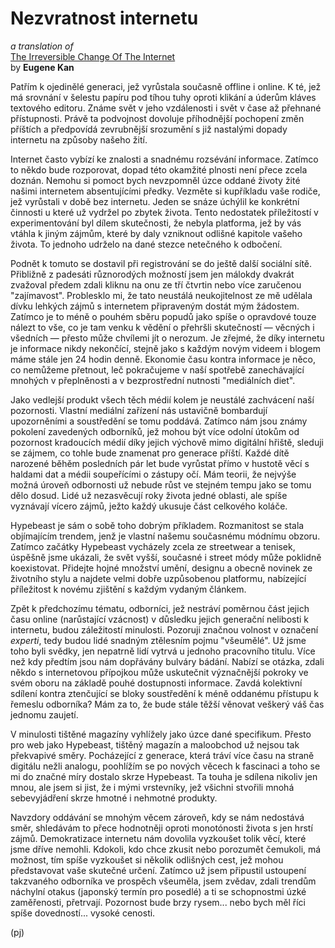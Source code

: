 Nezvratnost internetu
=====================

_a translation of_  
[The Irreversible Change Of The Internet](http://issuu.com/wesc1999/docs/no3/14)  
by **Eugene Kan**

Patřím k ojedinělé generaci, jež
vyrůstala současně offline i online.
K té, jež má srovnání v šelestu papíru
pod tíhou tuhy oproti klikání a úderům
kláves textového editoru. Známe svět
v jeho vzdálenosti i svět v čase
až přehnané přístupnosti. Právě ta
podvojnost dovoluje příhodnější
pochopení změn příštích a předpovídá
zevrubnější srozumění s již nastalými
dopady internetu na způsoby našeho žití.

Internet často vybízí ke znalosti
a snadnému rozsévání informace. Zatímco
to někdo bude rozporovat, dopad této
okamžité plnosti není přece zcela doznán.
Nemohu si pomoct bych nevzpomněl úzce
oddané životy žité našimi internetem
absentujícími předky. Vezměte si kupříkladu
vaše rodiče, jež vyrůstali v době
bez internetu. Jeden se snáze úchýlil
ke konkrétní činnosti u které už vydržel
po zbytek života. Tento nedostatek
příležitostí v experimentování byl
dílem skutečnosti, že nebyla platforma,
jež by vás vtáhla k jiným zájmům,
které by daly vzniknout odlišné
kapitole vašeho života. To jednoho
udrželo na dané stezce netečného
k odbočení.

Podnět k tomuto se dostavil při
registrování se do ještě další
sociální sítě. Přibližně z padesáti
různorodých možností jsem jen málokdy
dvakrát zvažoval předem zdali kliknu
na onu ze tří čtvrtin nebo více
zaručenou "zajímavost". Problesklo
mi, že tato neustálá neukojitelnost
ze mě udělala dívku lehkých zájmů
s internetem připraveným dostát
mým žádostem. Zatímco je to méně
o pouhém sběru popudů jako spíše
o opravdové touze nálezt to vše,
co je tam venku k vědění o přehršli
skutečností — věcných i všedních —
přesto může chvílemi jít o nerozum.
Je zřejmé, že díky internetu
je informace nikdy nekončící, stejně
jako s každým novým videem i blogem
máme stále jen 24 hodin denně.
Ekonomie času kontra informace
je něco, co nemůžeme přetnout,
leč pokračujeme v naší spotřebě
zanechávající mnohých v přeplněnosti
a v bezprostřední nutnosti
"mediálních diet".

Jako vedlejší produkt všech těch
médií kolem je neustálé zachvácení
naší pozornosti. Vlastní mediální
zařízení nás ustavičně bombardují
upozorněními a soustředění se tomu
poddává. Zatímco nám jsou známy
pokolení zavedených
odborníků, jež mohou být více odolní
útokům od pozornost kradoucích médií
díky jejich výchově mimo digitální
hřiště, sleduji se zájmem, co tohle
bude znamenat pro generace příští.
Každé dítě narozené běhěm posledních
pár let bude vyrůstat přímo v hustotě
věcí s haldami dat a médii
soupeřícími o zástupy očí. Mám teorii,
že nejvýše možná úroveň odbornosti už
nebude růst ve stejném tempu jako
se tomu dělo dosud. Lidé už nezasvěcují
roky života jedné oblasti, ale spíše
vyznávají vícero zájmů, ježto každý
ukusuje část celkového koláče.

Hypebeast je sám o sobě toho dobrým
příkladem. Rozmanitost se stala objímajícím
trendem, jenž je vlastní našemu současnému
módnímu obzoru. Zatímco začátky Hypebeast
vycházely zcela ze streetwear a tenisek,
úspěšně jsme ukázali, že svět vyšší,
současné i street módy může poklidně
koexistovat. Přidejte hojné množství
umění, designu a obecně novinek ze
životního stylu a najdete velmi dobře
uzpůsobenou platformu, nabízející
příležitost k novému zjištění
s každým vydaným článkem.

Zpět k předchozímu tématu, odborníci,
jež nestráví poměrnou část jejich
času online (narůstající vzácnost)
v důsledku jejich generační nelibosti
k internetu, budou záležitostí minulosti.
Pozoruji značnou volnost v označení
*experti*, tedy budou lidé snadným ztělesním
pojmu "všeumělé". Už jsme toho byli
svědky, jen nepatrně lidí vytrvá
u jednoho pracovního titulu. Více než
kdy předtím jsou nám dopřávány bulváry
bádání. Nabízí se otázka, zdali někdo
s internetovou přípojkou může uskutečnit
význačnější pokroky ve svém oboru
na základě pouhé dostupnosti informace.
Zavdá kolektivní sdílení kontra
ztenčující se bloky soustředění
k méně oddanému přístupu k řemeslu
odborníka? Mám za to, že bude
stále těžší věnovat veškerý
váš čas jednomu zaujetí.

V minulosti tištěné magazíny
vyhlížely jako úzce dané
specifikum. Přesto pro web
jako Hypebeast, tištěný magazín
a maloobchod už nejsou tak
překvapivé směry. Pocházející
z generace, která tráví více
času na straně digitálu nežli
analogu, poohlížím se po nových
věcech k fascinaci a toho se
mi do značné míry dostalo
skrze Hypebeast. Ta touha je
sdílena nikoliv jen mnou, ale
jsem si jist, že i mými vrstevníky,
jež všichni stvořili mnohá sebevyjádření
skrze hmotné i nehmotné produkty.

Navzdory oddávání se mnohým věcem
zároveň, kdy se nám nedostává směr,
shledávám to přece hodnotněji oproti
monotónosti života s jen hrstí zájmů.
Demokratizace internetu nám dovolila
vyzkoušet tolik věcí, které jsme dříve
nemohli. Kdokoli, kdo chce zkusit
nebo porozumět čemukoli, má možnost,
tím spíše vyzkoušet si několik odlišných
cest, jež mohou představovat vaše
skutečné určení. Zatímco už jsem
připustil ustoupení takzvaného odborníka
ve prospěch všeuměla, jsem zvědav, zdali
trendům náchylní otakus (japonský termín pro posedlé)
a ti se schopnostmi úzké zaměřenosti, přetrvají.
Pozornost bude brzy rysem...
nebo bych měl říci spíše dovedností...
vysoké cenosti.

(pj)

